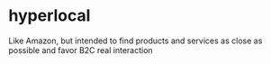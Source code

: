 # hyperlocal
Like Amazon, but intended to find products and services as close as possible and favor B2C real interaction
